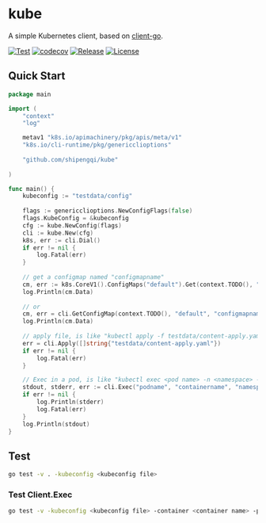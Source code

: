 # kube

A simple Kubernetes client, based on [client-go](https://github.com/kubernetes/client-go).

[![Test](https://github.com/shipengqi/kube/actions/workflows/go.yml/badge.svg)](https://github.com/shipengqi/kube/actions/workflows/go.yml)
[![codecov](https://codecov.io/gh/shipengqi/kube/branch/main/graph/badge.svg?token=0KSRZKV4C8)](https://codecov.io/gh/shipengqi/kube)
[![Release](https://img.shields.io/github/release/shipengqi/kube.svg)](https://github.com/shipengqi/kube/releases)
[![License](https://img.shields.io/github/license/shipengqi/kube)](https://github.com/shipengqi/kube/blob/main/LICENSE)

## Quick Start

```go
package main

import (
    "context"
    "log"

	metav1 "k8s.io/apimachinery/pkg/apis/meta/v1"
	"k8s.io/cli-runtime/pkg/genericclioptions"
	
	"github.com/shipengqi/kube"
	
)

func main() {
	kubeconfig := "testdata/config"
	
	flags := genericclioptions.NewConfigFlags(false)
	flags.KubeConfig = &kubeconfig
	cfg := kube.NewConfig(flags)
	cli := kube.New(cfg)
	k8s, err := cli.Dial()
	if err != nil {
		log.Fatal(err)
	}
	
	// get a configmap named "configmapname"
	cm, err := k8s.CoreV1().ConfigMaps("default").Get(context.TODO(), "configmapname", metav1.GetOptions{})
	log.Println(cm.Data)
	
	// or 
	cm, err = cli.GetConfigMap(context.TODO(), "default", "configmapname")
	log.Println(cm.Data)
	
	// apply file, is like "kubectl apply -f testdata/content-apply.yaml"
	err = cli.Apply([]string{"testdata/content-apply.yaml"})
	if err != nil {
		log.Fatal(err)
	}

	// Exec in a pod, is like "kubectl exec <pod name> -n <namespace> -c <container name> -- <command>"
	stdout, stderr, err := cli.Exec("podname", "containername", "namespace", "command")
	if err != nil {
		log.Println(stderr)
		log.Fatal(err)
	}
	log.Println(stdout)
}
```

## Test

```bash
go test -v . -kubeconfig <kubeconfig file>
```

### Test Client.Exec
```bash
go test -v -kubeconfig <kubeconfig file> -container <container name> -pod <pod name> -namespace <namespace> .
```

